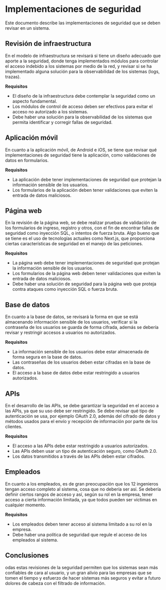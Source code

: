 # Implementaciones de seguridad

Este documento describe las implementaciones de seguridad que se deben revisar en un sistema.

## Revisión de infraestructura

En el modelo de infraestructura se revisará si tiene un diseño adecuado que aporte a la seguridad, donde tenga implementados módulos para controlar el acceso indebido a los sistemas por medio de la red, y revisar si se ha implementado alguna solución para la observabilidad de los sistemas (logs, trazas).

**Requisitos**

* El diseño de la infraestructura debe contemplar la seguridad como un aspecto fundamental.
* Los módulos de control de acceso deben ser efectivos para evitar el acceso no autorizado a los sistemas.
* Debe haber una solución para la observabilidad de los sistemas que permita identificar y corregir fallas de seguridad.

## Aplicación móvil

En cuanto a la aplicación móvil, de Android e iOS, se tiene que revisar qué implementaciones de seguridad tiene la aplicación, como validaciones de datos en formularios.

**Requisitos**

* La aplicación debe tener implementaciones de seguridad que protejan la información sensible de los usuarios.
* Los formularios de la aplicación deben tener validaciones que eviten la entrada de datos maliciosos.

## Página web

En la revisión de la página web, se debe realizar pruebas de validación de los formularios de ingreso, registro y otros, con el fin de encontrar fallas de seguridad como inyección SQL, o intentos de fuerza bruta. Algo bueno que se tiene es el uso de tecnologías actuales como Next.js, que proporciona ciertas características de seguridad en el manejo de las peticiones.

**Requisitos**

* La página web debe tener implementaciones de seguridad que protejan la información sensible de los usuarios.
* Los formularios de la página web deben tener validaciones que eviten la entrada de datos maliciosos.
* Debe haber una solución de seguridad para la página web que proteja contra ataques como inyección SQL o fuerza bruta.

## Base de datos

En cuanto a la base de datos, se revisará la forma en que se está almacenando información sensible de los usuarios, verificar si la contraseña de los usuarios se guarda de forma cifrada, además se debería revisar y restringir accesos a usuarios no autorizados.

**Requisitos**

* La información sensible de los usuarios debe estar almacenada de forma segura en la base de datos.
* Las contraseñas de los usuarios deben estar cifradas en la base de datos.
* El acceso a la base de datos debe estar restringido a usuarios autorizados.

## APIs

En el desarrollo de las APIs, se debe garantizar la seguridad en el acceso a las APIs, ya que su uso debe ser restringido. Se debe revisar qué tipo de autenticación se usa, por ejemplo OAuth 2.0, además del cifrado de datos y métodos usados para el envío y recepción de información por parte de los clientes.

**Requisitos**

* El acceso a las APIs debe estar restringido a usuarios autorizados.
* Las APIs deben usar un tipo de autenticación seguro, como OAuth 2.0.
* Los datos transmitidos a través de las APIs deben estar cifrados.

## Empleados

En cuanto a los empleados, es de gran preocupación que los 12 ingenieros tengan acceso completo al sistema, cosa que no debería ser así. Se debería definir ciertos rangos de acceso y así, según su rol en la empresa, tener acceso a cierta información limitada, ya que todos pueden ser víctimas en cualquier momento.

**Requisitos**

* Los empleados deben tener acceso al sistema limitado a su rol en la empresa.
* Debe haber una política de seguridad que regule el acceso de los empleados al sistema.

## Conclusiones

odas estas revisiones de la seguridad permiten que los sistemas sean más confiables de cara al usuario, y un gran alivio para las empresas que se tomen el tiempo y esfuerzo de hacer sistemas más seguros y evitar a futuro dolores de cabeza con el filtrado de información.
